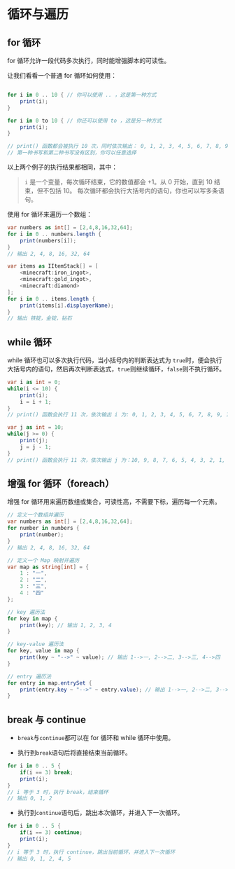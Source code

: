 # 循环与遍历

## for 循环

for 循环允许一段代码多次执行，同时能增强脚本的可读性。

让我们看看一个普通 for 循环如何使用：

```csharp

for i in 0 .. 10 { // 你可以使用 .. ，这是第一种方式
    print(i);
}

for i in 0 to 10 { // 你还可以使用 to ，这是另一种方式
    print(i);
}

// print() 函数都会被执行 10 次，同时依次输出： 0, 1, 2, 3, 4, 5, 6, 7, 8, 9。
// 第一种书写和第二种书写没有区别，你可以任意选择
```

以上两个例子的执行结果都相同，其中：

> `i` 是一个变量，每次循环结束，它的数值都会 +1。从 0 开始，直到 10 结束，但不包括 10。
> 每次循环都会执行大括号内的语句，你也可以写多条语句。

使用 for 循环来遍历一个数组：

```csharp
var numbers as int[] = [2,4,8,16,32,64];
for i in 0 .. numbers.length {
    print(numbers[i]);
}
// 输出 2, 4, 8, 16, 32, 64

var items as IItemStack[] = [
    <minecraft:iron_ingot>,
    <minecraft:gold_ingot>,
    <minecraft:diamond>
];
for i in 0 .. items.length {
    print(items[i].displayerName);
}
// 输出 铁锭，金锭，钻石
```



## while 循环

while 循环也可以多次执行代码，当小括号内的判断表达式为 `true`时，便会执行大括号内的语句，然后再次判断表达式，`true`则继续循环，`false`则不执行循环。

```csharp
var i as int = 0;
while(i <= 10) {
    print(i);
	i = i + 1;
}
// print() 函数会执行 11 次，依次输出 i 为: 0, 1, 2, 3, 4, 5, 6, 7, 8, 9, 10

var j as int = 10;
while(j >= 0) {
    print(j);
    j = j - 1;
}
// print() 函数会执行 11 次，依次输出 j 为：10, 9, 8, 7, 6, 5, 4, 3, 2, 1, 0
```

## 增强 for 循环（foreach）

增强 for 循环用来遍历数组或集合，可读性高，不需要下标，遍历每一个元素。

```csharp
// 定义一个数组并遍历
var numbers as int[] = [2,4,8,16,32,64];
for number in numbers {
	print(number);
}
// 输出 2, 4, 8, 16, 32, 64

// 定义一个 Map 映射并遍历
var map as string[int] = {
	1 : "一",
	2 : "二",
	3 : "三",
	4 : "四"
};

// key 遍历法
for key in map {
    print(key); // 输出 1, 2, 3, 4
}

// key-value 遍历法
for key, value in map {
    print(key ~ "-->" ~ value); // 输出 1-->一, 2-->二, 3-->三, 4-->四
}

// entry 遍历法
for entry in map.entrySet {
    print(entry.key ~ "-->" ~ entry.value); // 输出 1-->一, 2-->二, 3-->三, 4-->四
}
```





## break 与 continue

- `break`与`continue`都可以在 for 循环和 while 循环中使用。

- 执行到`break`语句后将直接结束当前循环。

```csharp
for i in 0 .. 5 {
    if(i == 3) break; 
    print(i);
}
// i 等于 3 时，执行 break，结束循环
// 输出 0, 1, 2
```

- 执行到`continue`语句后，跳出本次循环，并进入下一次循环。

```csharp
for i in 0 .. 5 {
	if(i == 3) continue; 
	print(i);
}
// i 等于 3 时，执行 continue，跳出当前循环，并进入下一次循环
// 输出 0, 1, 2, 4, 5
```

